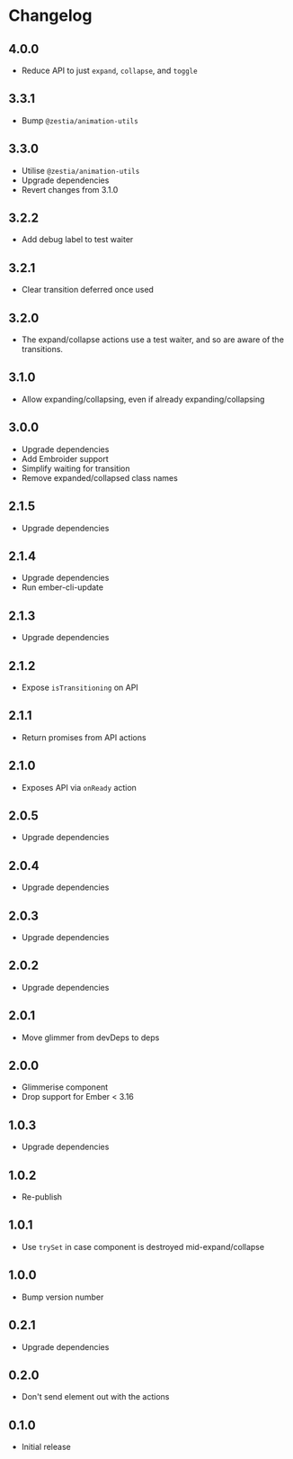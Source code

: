# Changelog

## 4.0.0

- Reduce API to just `expand`, `collapse`, and `toggle`

## 3.3.1

- Bump `@zestia/animation-utils`

## 3.3.0

- Utilise `@zestia/animation-utils`
- Upgrade dependencies
- Revert changes from 3.1.0

## 3.2.2

- Add debug label to test waiter

## 3.2.1

- Clear transition deferred once used

## 3.2.0

- The expand/collapse actions use a test waiter, and so are aware of the transitions.

## 3.1.0

- Allow expanding/collapsing, even if already expanding/collapsing

## 3.0.0

- Upgrade dependencies
- Add Embroider support
- Simplify waiting for transition
- Remove expanded/collapsed class names

## 2.1.5

- Upgrade dependencies

## 2.1.4

- Upgrade dependencies
- Run ember-cli-update

## 2.1.3

- Upgrade dependencies

## 2.1.2

- Expose `isTransitioning` on API

## 2.1.1

- Return promises from API actions

## 2.1.0

- Exposes API via `onReady` action

## 2.0.5

- Upgrade dependencies

## 2.0.4

- Upgrade dependencies

## 2.0.3

- Upgrade dependencies

## 2.0.2

- Upgrade dependencies

## 2.0.1

- Move glimmer from devDeps to deps

## 2.0.0

- Glimmerise component
- Drop support for Ember < 3.16

## 1.0.3

- Upgrade dependencies

## 1.0.2

- Re-publish

## 1.0.1

- Use `trySet` in case component is destroyed mid-expand/collapse

## 1.0.0

- Bump version number

## 0.2.1

- Upgrade dependencies

## 0.2.0

- Don't send element out with the actions

## 0.1.0

- Initial release
